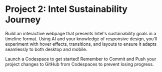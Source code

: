 # Project 2: Intel Sustainability Journey
Build an interactive webpage that presents Intel's sustainability goals in a timeline format. Using AI and your knowledge of responsive design, you'll experiment with hover effects, transitions, and layouts to ensure it adapts seamlessly to both desktop and mobile.

Launch a Codespace to get started! Remember to Commit and Push your project changes to GitHub from Codespaces to prevent losing progress.
